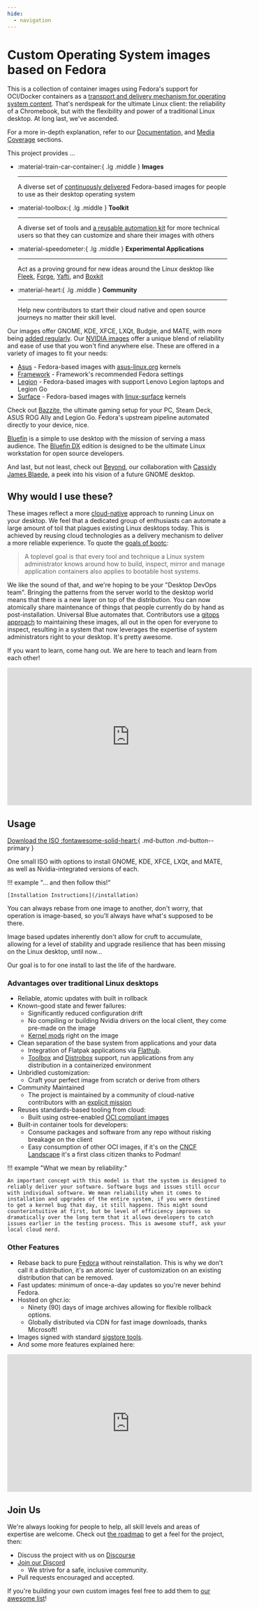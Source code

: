 ```yaml
---
hide:
  - navigation
---
```


# Custom Operating System images based on Fedora

This is a collection of container images using Fedora's support for OCI/Docker containers as a [transport and delivery mechanism for operating system content](https://fedoraproject.org/wiki/Changes/OstreeNativeContainerStable). That's nerdspeak for the ultimate Linux client: the reliability of a Chromebook, but with the flexibility and power of a traditional Linux desktop. At long last, we've ascended.

For a more in-depth explanation, refer to our [Documentation,](/introduction) and [Media Coverage](/media) sections.

This project provides ... 

<div class="grid cards" markdown>

- :material-train-car-container:{ .lg .middle } __Images__

    ---
    A diverse set of [continuously delivered](https://en.wikipedia.org/wiki/Continuous_delivery) Fedora-based images for people to use as their desktop operating system

- :material-toolbox:{ .lg .middle } __Toolkit__

    ---
    A diverse set of tools and [a reusable automation kit](https://github.com/ublue-os/startingpoint) for more technical users so that they can customize and share their images with others

- :material-speedometer:{ .lg .middle } __Experimental Applications__

    ---
    Act as a proving ground for new ideas around the Linux desktop like [Fleek](https://getfleek.dev/), [Forge](https://github.com/ublue-os/forge), [Yafti](https://github.com/ublue-os/yafti), and [Boxkit](https://github.com/ublue-os/boxkit)

- :material-heart:{ .lg .middle } __Community__

    ---
    Help new contributors to start their cloud native and open source journeys no matter their skill level.

</div>
  
Our images offer GNOME, KDE, XFCE, LXQt, Budgie, and MATE, with more being [added regularly](/images). Our [NVIDIA images](/images/nvidia) offer a unique blend of reliability and ease of use that you won't find anywhere else. These are offered in a variety of images to fit your needs:

- [Asus](/images/asus) - Fedora-based images with [asus-linux.org](https://asus-linux.org) kernels
- [Framework](/images/framework) - Framework's recommended Fedora settings 
- [Legion](/images/legion) - Fedora-based images with support Lenovo Legion laptops and Legion Go
- [Surface](/images/surface) - Fedora-based images with [linux-surface](https://github.com/linux-surface/linux-surface) kernels

Check out [Bazzite](/images/bazzite), the ultimate gaming setup for your PC, Steam Deck, ASUS ROG Ally and Legion Go. Fedora's upstream pipeline automated directly to your device, nice. 

[Bluefin](/images/bluefin) is a simple to use desktop with the mission of serving a mass audience. The [Bluefin DX](/images/bluefin/developer-experience) edition is designed to be the ultimate Linux workstation for open source developers.

And last, but not least, check out [Beyond](https://github.com/ublue-os/beyond), our collaboration with [Cassidy James Blaede](https://cassidyjames.com/), a peek into his vision of a future GNOME desktop. 

## Why would I use these?

These images reflect a more [cloud-native](https://en.wikipedia.org/wiki/Cloud-native_computing) approach to running Linux on your desktop. We feel that a dedicated group of enthusiasts can automate a large amount of toil that plagues existing Linux desktops today. This is achieved by reusing cloud technologies as a delivery mechanism to deliver a more reliable experience. To quote the [goals of bootc](https://github.com/containers/bootc):

> A toplevel goal is that every tool and technique a Linux system administrator knows around how to build, inspect, mirror and manage application containers also applies to bootable host systems.

We like the sound of that, and we're hoping to be your "Desktop DevOps team". Bringing the patterns from the server world to the desktop world means that there is a new layer on top of the distribution. You can now atomically share maintenance of things that people currently do by hand as post-installation. Universal Blue automates that. Contributors use a [gitops approach](https://github.com/open-gitops/documents/blob/main/PRINCIPLES.md) to maintaining these images, all out in the open for everyone to inspect, resulting in a system that now leverages the expertise of system administrators right to your desktop. It's pretty awesome. 

If you want to learn, come hang out. We are here to teach and learn from each other!

<iframe width="560" height="315" src="https://www.youtube.com/embed/vZ1LRe_foJY" title="YouTube video player" frameborder="0" allow="accelerometer; autoplay; clipboard-write; encrypted-media; gyroscope; picture-in-picture; web-share" allowfullscreen></iframe>  

## Usage

[Download the ISO :fontawesome-solid-heart:](https://github.com/ublue-os/main/releases){ .md-button .md-button--primary }

One small ISO with options to install GNOME, KDE, XFCE, LXQt, and MATE, as well as Nvidia-integrated versions of each.

!!! example "... and then follow this!"

    [Installation Instructions](/installation)

You can always rebase from one image to another, don't worry, that operation is image-based, so you'll always have what's supposed to be there.

Image based updates inherently don't allow for cruft to accumulate, allowing for a level of stability and upgrade resilience that has been missing on the Linux desktop, until now...

Our goal is to for one install to last the life of the hardware.

### Advantages over traditional Linux desktops

- Reliable, atomic updates with built in rollback
- Known-good state and fewer failures:
    - Significantly reduced configuration drift
    - No compiling or building Nvidia drivers on the local client, they come pre-made on the image
    - [Kernel mods](https://github.com/ublue-os/akmods) right on the image 
- Clean separation of the base system from applications and your data
    - Integration of Flatpak applications via [Flathub](https://flathub.org/home).
    - [Toolbox](https://github.com/containers/toolbox) and [Distrobox](https://github.com/89luca89/distrobox) support, run applications from any distribution in a containerized environment
- Unbridled customization:
    - Craft your perfect image from scratch or derive from others
- Community Maintained
    - The project is maintained by a community of cloud-native contributors with an [explicit mission](/mission)
- Reuses standards-based tooling from cloud:
    - Built using ostree-enabled [OCI compliant images](https://opencontainers.org/)
- Built-in container tools for developers:
    - Consume packages and software from any repo without risking breakage on the client
    - Easy consumption of other OCI images, if it's on the [CNCF Landscape](https://landscape.cncf.io/) it's a first class citizen thanks to Podman!

!!! example "What we mean by reliability:"

    An important concept with this model is that the system is designed to reliably deliver your software. Software bugs and issues still occur with individual software. We mean reliability when it comes to installation and upgrades of the entire system, if you were destined to get a kernel bug that day, it still happens. This might sound counterintuitive at first, but be level of efficiency improves so dramatically over the long term that it allows developers to catch issues earlier in the testing process. This is awesome stuff, ask your local cloud nerd.  

### Other Features

- Rebase back to pure [Fedora](https://getfedora.org/en/) without reinstallation. This is why we don't call it a distribution, it's an atomic layer of customization on an existing distribution that can be removed. 
- Fast updates: minimum of once-a-day updates so you're never behind Fedora.
- Hosted on ghcr.io:
    - Ninety (90) days of image archives allowing for flexible rollback options.
    - Globally distributed via CDN for fast image downloads, thanks Microsoft!
- Images signed with standard [sigstore tools](https://www.sigstore.dev/).
- And some more features explained here:

<iframe width="560" height="315" src="https://www.youtube.com/embed/X8h304Jp9N8?start=435" title="YouTube video player" frameborder="0" allow="accelerometer; autoplay; clipboard-write; encrypted-media; gyroscope; picture-in-picture; web-share" allowfullscreen></iframe>  

## Join Us

We're always looking for people to help, all skill levels and areas of expertise are welcome. Check out [the roadmap](https://github.com/orgs/ublue-os/projects/1) to get a feel for the project, then: 

- Discuss the project with us on [Discourse](https://universal-blue.discourse.group/)
- [Join our Discord](https://discord.gg/WEu6BdFEtp)
  - We strive for a safe, inclusive community.
- Pull requests encouraged and accepted.

If you're building your own custom images feel free to add them to [our awesome list](https://github.com/ublue-os/awesome-custom-images)!
